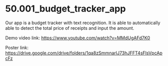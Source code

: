 # 50.001_budget_tracker_app
Our app is a budget tracker with text recognition. It is able to automatically able to detect the total price of receipts and input the amount.

Demo video link: https://www.youtube.com/watch?v=MMdUgAFd7K0

Poster link: https://drive.google.com/drive/folders/1qa8zSmmnarlJ73hJFFT4sFlsVpcApcFz

